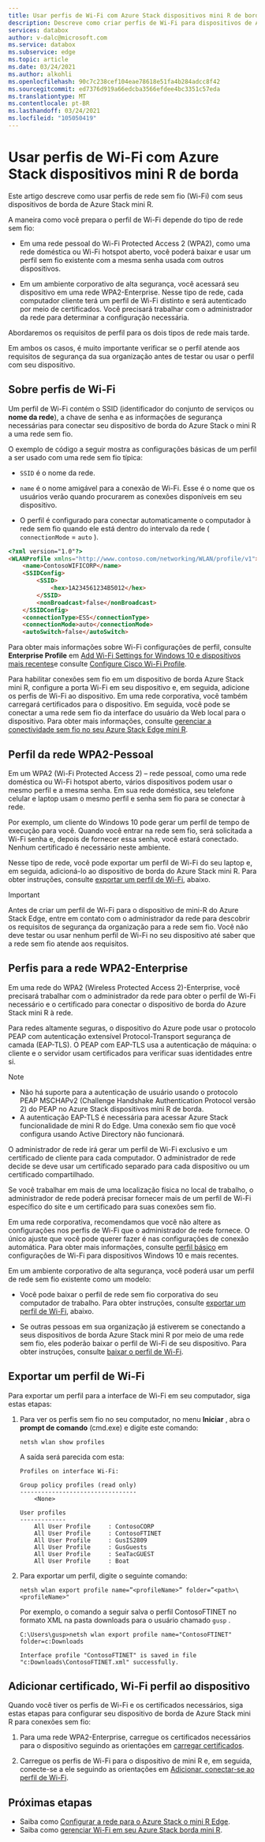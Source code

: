 ```yaml
---
title: Usar perfis de Wi-Fi com Azure Stack dispositivos mini R de borda
description: Descreve como criar perfis de Wi-Fi para dispositivos de Azure Stack Edge de borda em redes corporativas de alta segurança e redes pessoais.
services: databox
author: v-dalc@microsoft.com
ms.service: databox
ms.subservice: edge
ms.topic: article
ms.date: 03/24/2021
ms.author: alkohli
ms.openlocfilehash: 90c7c238cef104eae78618e51fa4b284adcc8f42
ms.sourcegitcommit: ed7376d919a66edcba3566efdee4bc3351c57eda
ms.translationtype: MT
ms.contentlocale: pt-BR
ms.lasthandoff: 03/24/2021
ms.locfileid: "105050419"
---
```

# <a name="use-wi-fi-profiles-with-azure-stack-edge-mini-r-devices"></a>Usar perfis de Wi-Fi com Azure Stack dispositivos mini R de borda

Este artigo descreve como usar perfis de rede sem fio (Wi-Fi) com seus dispositivos de borda de Azure Stack mini R.

A maneira como você prepara o perfil de Wi-Fi depende do tipo de rede sem fio:

- Em uma rede pessoal do Wi-Fi Protected Access 2 (WPA2), como uma rede doméstica ou Wi-Fi hotspot aberto, você poderá baixar e usar um perfil sem fio existente com a mesma senha usada com outros dispositivos.

- Em um ambiente corporativo de alta segurança, você acessará seu dispositivo em uma rede WPA2-Enterprise. Nesse tipo de rede, cada computador cliente terá um perfil de Wi-Fi distinto e será autenticado por meio de certificados. Você precisará trabalhar com o administrador da rede para determinar a configuração necessária.

Abordaremos os requisitos de perfil para os dois tipos de rede mais tarde.

Em ambos os casos, é muito importante verificar se o perfil atende aos requisitos de segurança da sua organização antes de testar ou usar o perfil com seu dispositivo.

## <a name="about-wi-fi-profiles"></a>Sobre perfis de Wi-Fi

Um perfil de Wi-Fi contém o SSID (identificador do conjunto de serviços ou **nome da rede**), a chave de senha e as informações de segurança necessárias para conectar seu dispositivo de borda do Azure Stack o mini R a uma rede sem fio.

O exemplo de código a seguir mostra as configurações básicas de um perfil a ser usado com uma rede sem fio típica:

* `SSID` é o nome da rede.

* `name` é o nome amigável para a conexão de Wi-Fi. Esse é o nome que os usuários verão quando procurarem as conexões disponíveis em seu dispositivo.

* O perfil é configurado para conectar automaticamente o computador à rede sem fio quando ele está dentro do intervalo da rede ( `connectionMode`  =  `auto` ).

```html
<?xml version="1.0"?>
<WLANProfile xmlns="http://www.contoso.com/networking/WLAN/profile/v1">
    <name>ContosoWIFICORP</name>
    <SSIDConfig>
        <SSID>
            <hex>1A234561234B5012</hex>
        </SSID>
        <nonBroadcast>false</nonBroadcast>
    </SSIDConfig>
    <connectionType>ESS</connectionType>
    <connectionMode>auto</connectionMode>
    <autoSwitch>false</autoSwitch>
```

Para obter mais informações sobre Wi-Fi configurações de perfil, consulte **Enterprise Profile** em [Add Wi-Fi Settings for Windows 10 e dispositivos mais recentes](/mem/intune/configuration/wi-fi-settings-windows#enterprise-profile)e consulte [Configure Cisco Wi-Fi Profile](azure-stack-edge-mini-r-manage-wifi.md#configure-cisco-wi-fi-profile).

Para habilitar conexões sem fio em um dispositivo de borda Azure Stack mini R, configure a porta Wi-Fi em seu dispositivo e, em seguida, adicione os perfis de Wi-Fi ao dispositivo. Em uma rede corporativa, você também carregará certificados para o dispositivo. Em seguida, você pode se conectar a uma rede sem fio da interface do usuário da Web local para o dispositivo. Para obter mais informações, consulte [gerenciar a conectividade sem fio no seu Azure Stack Edge mini R](./azure-stack-edge-mini-r-manage-wifi.md).

## <a name="profile-for-wpa2---personal-network"></a>Perfil da rede WPA2-Pessoal

Em um WPA2 (Wi-Fi Protected Access 2) – rede pessoal, como uma rede doméstica ou Wi-Fi hotspot aberto, vários dispositivos podem usar o mesmo perfil e a mesma senha. Em sua rede doméstica, seu telefone celular e laptop usam o mesmo perfil e senha sem fio para se conectar à rede.

Por exemplo, um cliente do Windows 10 pode gerar um perfil de tempo de execução para você. Quando você entrar na rede sem fio, será solicitada a Wi-Fi senha e, depois de fornecer essa senha, você estará conectado. Nenhum certificado é necessário neste ambiente.

Nesse tipo de rede, você pode exportar um perfil de Wi-Fi do seu laptop e, em seguida, adicioná-lo ao dispositivo de borda do Azure Stack mini R. Para obter instruções, consulte [exportar um perfil de Wi-Fi](#export-a-wi-fi-profile), abaixo.

> [!IMPORTANT]
> Antes de criar um perfil de Wi-Fi para o dispositivo de mini-R do Azure Stack Edge, entre em contato com o administrador da rede para descobrir os requisitos de segurança da organização para a rede sem fio. Você não deve testar ou usar nenhum perfil de Wi-Fi no seu dispositivo até saber que a rede sem fio atende aos requisitos.

## <a name="profiles-for-wpa2---enterprise-network"></a>Perfis para a rede WPA2-Enterprise

Em uma rede do WPA2 (Wireless Protected Access 2)-Enterprise, você precisará trabalhar com o administrador da rede para obter o perfil de Wi-Fi necessário e o certificado para conectar o dispositivo de borda do Azure Stack mini R à rede.

Para redes altamente seguras, o dispositivo do Azure pode usar o protocolo PEAP com autenticação extensível Protocol-Transport segurança de camada (EAP-TLS). O PEAP com EAP-TLS usa a autenticação de máquina: o cliente e o servidor usam certificados para verificar suas identidades entre si.

> [!NOTE]
> * Não há suporte para a autenticação de usuário usando o protocolo PEAP MSCHAPv2 (Challenge Handshake Authentication Protocol versão 2) do PEAP no Azure Stack dispositivos mini R de borda.
> * A autenticação EAP-TLS é necessária para acessar Azure Stack funcionalidade de mini R do Edge. Uma conexão sem fio que você configura usando Active Directory não funcionará.

O administrador de rede irá gerar um perfil de Wi-Fi exclusivo e um certificado de cliente para cada computador. O administrador de rede decide se deve usar um certificado separado para cada dispositivo ou um certificado compartilhado.

Se você trabalhar em mais de uma localização física no local de trabalho, o administrador de rede poderá precisar fornecer mais de um perfil de Wi-Fi específico do site e um certificado para suas conexões sem fio.

Em uma rede corporativa, recomendamos que você não altere as configurações nos perfis de Wi-Fi que o administrador de rede fornece. O único ajuste que você pode querer fazer é nas configurações de conexão automática. Para obter mais informações, consulte [perfil básico](/mem/intune/configuration/wi-fi-settings-windows#basic-profile) em configurações de Wi-Fi para dispositivos Windows 10 e mais recentes.

Em um ambiente corporativo de alta segurança, você poderá usar um perfil de rede sem fio existente como um modelo:

* Você pode baixar o perfil de rede sem fio corporativa do seu computador de trabalho. Para obter instruções, consulte [exportar um perfil de Wi-Fi](#export-a-wi-fi-profile), abaixo.

* Se outras pessoas em sua organização já estiverem se conectando a seus dispositivos de borda Azure Stack mini R por meio de uma rede sem fio, eles poderão baixar o perfil de Wi-Fi de seu dispositivo. Para obter instruções, consulte [baixar o perfil de Wi-Fi](azure-stack-edge-mini-r-manage-wifi.md#download-wi-fi-profile).

## <a name="export-a-wi-fi-profile"></a>Exportar um perfil de Wi-Fi

Para exportar um perfil para a interface de Wi-Fi em seu computador, siga estas etapas:

1. Para ver os perfis sem fio no seu computador, no menu **Iniciar** , abra o **prompt de comando** (cmd.exe) e digite este comando:

   `netsh wlan show profiles`

   A saída será parecida com esta:

   ```dos
   Profiles on interface Wi-Fi:

   Group policy profiles (read only)
   ---------------------------------
       <None>

   User profiles
   -------------
       All User Profile     : ContosoCORP
       All User Profile     : ContosoFTINET
       All User Profile     : GusIS2809
       All User Profile     : GusGuests
       All User Profile     : SeaTacGUEST
       All User Profile     : Boat
   ```

2. Para exportar um perfil, digite o seguinte comando:

   `netsh wlan export profile name=”<profileName>” folder=”<path>\<profileName>"`

   Por exemplo, o comando a seguir salva o perfil ContosoFTINET no formato XML na pasta downloads para o usuário chamado `gusp` .

   ```dos
   C:\Users\gusp>netsh wlan export profile name="ContosoFTINET" folder=c:Downloads

   Interface profile "ContosoFTINET" is saved in file "c:Downloads\ContosoFTINET.xml" successfully.
   ```

## <a name="add-certificate-wi-fi-profile-to-device"></a>Adicionar certificado, Wi-Fi perfil ao dispositivo

Quando você tiver os perfis de Wi-Fi e os certificados necessários, siga estas etapas para configurar seu dispositivo de borda de Azure Stack mini R para conexões sem fio:

1. Para uma rede WPA2-Enterprise, carregue os certificados necessários para o dispositivo seguindo as orientações em [carregar certificados](./azure-stack-edge-gpu-manage-certificates.md#upload-certificates).

1. Carregue os perfis de Wi-Fi para o dispositivo de mini R e, em seguida, conecte-se a ele seguindo as orientações em [Adicionar, conectar-se ao perfil de Wi-Fi](./azure-stack-edge-mini-r-manage-wifi.md#add-connect-to-wi-fi-profile).

## <a name="next-steps"></a>Próximas etapas

- Saiba como [Configurar a rede para o Azure Stack o mini R Edge](azure-stack-edge-mini-r-deploy-configure-network-compute-web-proxy.md).
- Saiba como [gerenciar Wi-Fi em seu Azure Stack borda mini R](azure-stack-edge-mini-r-manage-wifi.md).
